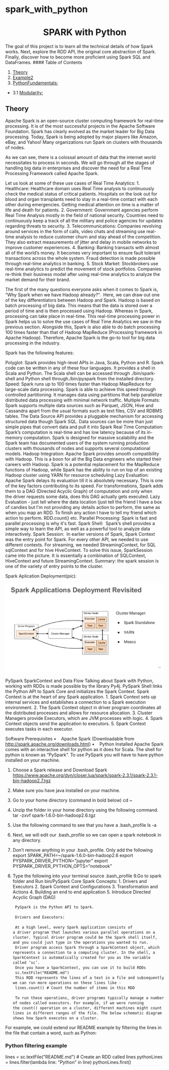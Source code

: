 # spark_with_python
<h1 align="center">
SPARK with Python
</h1>
The goal of this project is to learn all the technical details of how Spark works. Next, explore the RDD API, the original core abstraction of Spark. Finally, discover how to become more proficient using Spark SQL and DataFrames.
#### Table of Contents

1. [Theory](#Theory)
2. [Example2](#example2)
3. [PythonFundamentals:](#pythonfundamentals)
  * 3.1 [Modularity:](#modularity)
  
## Theory

Apache Spark is an open-source cluster computing framework for real-time processing. It is of the most successful projects in the Apache Software Foundation. Spark has clearly evolved as the market leader for Big Data processing. Today, Spark is being adopted by major players like Amazon, eBay, and Yahoo! Many organizations run Spark on clusters with thousands of nodes.

As we can see, there is a colossal amount of data that the internet world necessitates to process in seconds. We will go through all the stages of handling big data in enterprises and discover the need for a Real Time Processing Framework called Apache Spark.

Let us look at some of these use cases of Real Time Analytics:
	1. Healthcare: Healthcare domain uses Real Time analysis to continuously check the medical status of critical patients. Hospitals on the look out for blood and organ transplants need to stay in a real-time contact with each other during emergencies. Getting medical attention on time is a matter of life and death for patients.
	2. Government: Government agencies perform Real Time Analysis mostly in the field of national security. Countries need to continuously keep a track of all the military and police agencies for updates regarding threats to security.
	3. Telecommunications: Companies revolving around services in the form of calls, video chats and streaming use real-time analysis to reduce customer churn and stay ahead of the competition. They also extract measurements of jitter and delay in mobile networks to improve customer experiences.
	4. Banking: Banking transacts with almost all of the world’s money. It becomes very important to ensure fault tolerant transactions across the whole system. Fraud detection is made possible through real-time analytics in banking.
	5. Stock Market: Stockbrokers use real-time analytics to predict the movement of stock portfolios. Companies re-think their business model after using real-time analytics to analyze the market demand for their brand.

The first of the many questions everyone asks when it comes to Spark is, “Why Spark when we have Hadoop already?“. 
Here, we can draw out one of the key differentiators between Hadoop and Spark. Hadoop is based on batch processing of big data. This means that the data is stored over a period of time and is then processed using Hadoop. Whereas in Spark, processing can take place in real-time. This real-time processing power in Spark helps us to solve the use cases of Real Time Analytics we saw in the previous section. Alongside this, Spark is also able to do batch processing 100 times faster than that of Hadoop MapReduce (Processing framework in Apache Hadoop). Therefore, Apache Spark is the go-to tool for big data processing in the industry.

Spark has the following features:

Polyglot:
Spark provides high-level APIs in Java, Scala, Python and R. Spark code can be written in any of these four languages. It provides a shell in Scala and Python. The Scala shell can be accessed through ./bin/spark-shell and Python shell through./bin/pyspark from the installed directory.
Speed:
Spark runs up to 100 times faster than Hadoop MapReduce for large-scale data processing. Spark is able to achieve this speed through controlled partitioning. It manages data using partitions that help parallelize distributed data processing with minimal network traffic.
Multiple Formats:
Spark supports multiple data sources such as Parquet, JSON, Hive and Cassandra apart from the usual formats such as text files, CSV and RDBMS tables. The Data Source API provides a pluggable mechanism for accessing structured data though Spark SQL. Data sources can be more than just simple pipes that convert data and pull it into Spark
Real Time Computation:
Spark’s computation is real-time and has low latency because of its in-memory computation. Spark is designed for massive scalability and the Spark team has documented users of the system running production clusters with thousands of nodes and supports several computational models.
Hadoop Integration:
Apache Spark provides smooth compatibility with Hadoop. This is a boon for all the Big Data engineers who started their careers with Hadoop. Spark is a potential replacement for the MapReduce functions of Hadoop, while Spark has the ability to run on top of an existing Hadoop cluster using YARN for resource scheduling
Lazy Evaluation:
Apache Spark delays its evaluation till it is absolutely necessary. This is one of the key factors contributing to its speed. For transformations, Spark adds them to a DAG (Directed Acyclic Graph) of computation and only when the driver requests some data, does this DAG actually gets executed.
Lazy Evaluation -  just tell where the data location (just tell the friend I have a box of candies but I'm not providing any details action to perform, the same as when you map an RDD. To finish any action I have to tell my friend which action to perform. RDD.count() etc.
Parallel Processing: Spark is fast and parallel processing is why it's fast.
Spark Shell: 
Spark’s shell provides a simple way to learn the API, as well as a powerful tool to analyze data interactively.
Spark Session: 
In earlier versions of Spark, Spark Context was the entry point for Spark. For every other API, we needed to use different contexts. For streaming, we needed StreamingContext, for SQL sqlContext and for hive HiveContext. To solve this issue, SparkSession came into the picture. It is essentially a combination of SQLContext, HiveContext and future StreamingContext.
Summary: the spark session is one of the variety of entry points to the cluster.

Spark Aplication Deployment(pic):

![alt text](https://github.com/constantine77/spark_with_python/blob/master/src/screenshots/data-with-spark.jpg)

PySpark SparkContext and Data Flow
Talking about Spark with Python, working with RDDs is made possible by the library Py4j. PySpark Shell links the Python API to Spark Core and initializes the Spark Context. Spark Context is at the heart of any Spark application.
        1. Spark Context sets up internal services and establishes a connection to a Spark execution environment.
        2. The Spark Context object in driver program coordinates all the distributed processes and allows for resource allocation.
        3. Cluster Managers provide Executors, which are JVM processes with logic.
        4. Spark Context objects send the application to executors.
        5. Spark Context executes tasks in each executor.


 
Software Prerequisites
•    Apache Spark (Downloadable from http://spark.apache.org/downloads.html)
•    Python Installed
Apache Spark comes with an interactive shell for python as it does for Scala. The shell for python is known as “PySpark”. To use PySpark you will have to have python installed on your machine.

1. Choose a Spark release and Download Spark https://www.apache.org/dyn/closer.lua/spark/spark-2.3.1/spark-2.3.1-bin-hadoop2.7.tgz
2. Make sure you have java installed on your machine.
3. Go to your home directory (command in bold below)
cd ~
4. Unzip the folder in your home directory using the following command.
tar -zxvf spark-1.6.0-bin-hadoop2.6.tgz
5. Use the following command to see that you have a .bash_profile
ls -a
6. Next, we will edit our .bash_profile so we can open a spark notebook in any directory.
7. Don’t remove anything in your .bash_profile. Only add the following
export SPARK_PATH=~/spark-1.6.0-bin-hadoop2.6 
export PYSPARK_DRIVER_PYTHON="jupyter" 
export PYSPARK_DRIVER_PYTHON_OPTS="notebook" 
8. Type the following into your terminal
source .bash_profile
9.Go to spark folder and Run bin/PySpark
Core Spark Concepts:
        1. Drivers and Executors
        2. Spark Context and Configurations
        3. Transformation and Actions
        4. Building an end to end application
        5. Introduce Directed Acyclic Graph (DAG)

        PySpark is the Python API to Spark.
        
        Drivers and Executors:
        
        At a high level, every Spark application consists of a driver program that launches various parallel operations on a cluster. Typical driver program could be the Spark shell itself, and you could just type in the operations you wanted to run.
        Driver program access Spark through a SparkContext object, which represents a connection to a computing cluster. In the shell, a SparkContext is automatically created for you as the variable called ‘sc’.
        Once you have a SparkContext, you can use it to build RDDs
        sc.textFile("README.md")
        This RDD represents the lines of a text in a file and subsequently we can run more operations on these lines like -
        lines.count() # Count the number of items in this RDD
        
        To run these operations, driver programs typically manage a number of nodes called executors. For example, if we were running the count() operation on a cluster, different machines might count lines in different ranges of the file. The below schematic diagram shows how Spark executes on a cluster.
        
        
        
For example, we could extend our README example by filtering the lines in the file that contain a word, such as Python:
### Python filtering example
lines = sc.textFile("README.md") # Create an RDD called lines
pythonLines = lines.filter(lambda line: "Python" in line)
pythonLines.first()






